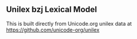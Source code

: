 Unilex bzj Lexical Model
----------------------

This is built directly from Unicode.org unilex data at
https://github.com/unicode-org/unilex

